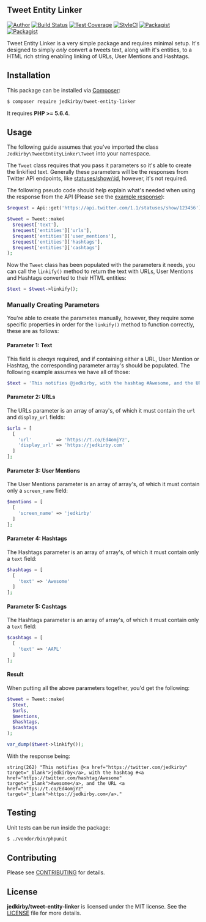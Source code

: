Tweet Entity Linker
-------
[![Author](https://img.shields.io/badge/author-@jedkirby-blue.svg?style=flat-square)](https://twitter.com/jedkirby)
[![Build Status](https://img.shields.io/travis/jedkirby/tweet-entity-linker/master.svg?style=flat-square)](https://travis-ci.org/jedkirby/tweet-entity-linker)
[![Test Coverage](https://img.shields.io/coveralls/jedkirby/tweet-entity-linker/master.svg?style=flat-square)](https://coveralls.io/github/jedkirby/tweet-entity-linker)
[![StyleCI](https://styleci.io/repos/78195612/shield?branch=master)](https://styleci.io/repos/78195612)
[![Packagist](https://img.shields.io/packagist/v/jedkirby/tweet-entity-linker.svg?style=flat-square)](https://packagist.org/packages/jedkirby/tweet-entity-linker)
[![Packagist](https://img.shields.io/packagist/l/jedkirby/tweet-entity-linker.svg?style=flat-square)](https://github.com/jedkirby/tweet-entity-linker/blob/master/LICENSE)

Tweet Entity Linker is a very simple package and requires minimal setup. It's designed to simply _only_ convert a tweets text, along with it's entities, to a HTML rich string enabling linking of URLs, User Mentions and Hashtags.

Installation
-------

This package can be installed via [Composer]:

``` bash
$ composer require jedkirby/tweet-entity-linker
```

It requires **PHP >= 5.6.4**.

Usage
-------

The following guide assumes that you've imported the class `Jedkirby\TweetEntityLinker\Tweet` into your namespace.

The `Tweet` class requires that you pass it parameters so it's able to create the linkified text. Generally these parameters will be the responses from Twitter API endpoints, like [statuses/show/:id](https://dev.twitter.com/rest/reference/get/statuses/show/id), however, it's not required.

The following pseudo code should help explain what's needed when using the response from the API (Please see the [example response](https://dev.twitter.com/rest/reference/get/statuses/show/id#example-response)):

``` php
$request = Api::get('https://api.twitter.com/1.1/statuses/show/123456');

$tweet = Tweet::make(
  $request['text'],
  $request['entities']['urls'],
  $request['entities']['user_mentions'],
  $request['entities']['hashtags'],
  $request['entities']['cashtags']
);
```

Now the `Tweet` class has been populated with the parameters it needs, you can call the `linkify()` method to return the text with URLs, User Mentions and Hashtags converted to their HTML entities:

``` php
$text = $tweet->linkify();
```

### Manually Creating Parameters

You're able to create the parametes manually, however, they require some specific properties in order for the `linkify()` method to function correctly, these are as follows:

#### Parameter 1: Text

This field is _always_ required, and if containing either a URL, User Mention or Hashtag, the corresponding parameter array's should be populated. The following example assumes we have all of those:

``` php
$text = 'This notifies @jedkirby, with the hashtag #Awesome, and the URL https://t.co/Ed4omjYz.';
```

#### Parameter 2: URLs

The URLs parameter is an array of array's, of which it must contain the `url` and `display_url` fields:

``` php
$urls = [
  [
    'url'         => 'https://t.co/Ed4omjYz',
    'display_url' => 'https://jedkirby.com'
  ]
];
```

#### Parameter 3: User Mentions

The User Mentions parameter is an array of array's, of which it must contain only a `screen_name` field:

``` php
$mentions = [
  [
    'screen_name' => 'jedkirby'
  ]
];
```

#### Parameter 4: Hashtags

The Hashtags parameter is an array of array's, of which it must contain only a `text` field:

``` php
$hashtags = [
  [
    'text' => 'Awesome'
  ]
];
```

#### Parameter 5: Cashtags

The Hashtags parameter is an array of array's, of which it must contain only a `text` field:

```php
$cashtags = [
  [
    'text' => 'AAPL'  
  ]
];
```

#### Result

When putting all the above parameters together, you'd get the following:

``` php
$tweet = Tweet::make(
  $text,
  $urls,
  $mentions,
  $hashtags,
  $cashtags
);

var_dump($tweet->linkify());
```

With the response being:

``` none
string(262) "This notifies @<a href="https://twitter.com/jedkirby" target="_blank">jedkirby</a>, with the hashtag #<a href="https://twitter.com/hashtag/Awesome" target="_blank">Awesome</a>, and the URL <a href="https://t.co/Ed4omjYz" target="_blank">https://jedkirby.com</a>."
```

Testing
-------

Unit tests can be run inside the package:

``` bash
$ ./vendor/bin/phpunit
```

Contributing
-------

Please see [CONTRIBUTING](CONTRIBUTING.md) for details.

License
-------

**jedkirby/tweet-entity-linker** is licensed under the MIT license.  See the [LICENSE](LICENSE) file for more details.

[Composer]: https://getcomposer.org/
